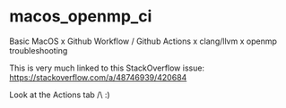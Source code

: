 # macos_openmp_ci
Basic MacOS x Github Workflow / Github Actions x clang/llvm x openmp troubleshooting

This is very much linked to this StackOverflow issue: https://stackoverflow.com/a/48746939/420684

Look at the Actions tab /\ :)
